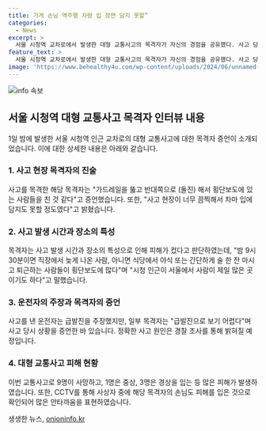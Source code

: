 ```yaml
---
title: 가게 손님 역주행 차량 입 장면 담지 못할”
categories:
  - News
excerpt: >
  서울 시청역 교차로에서 발생한 대형 교통사고의 목격자가 자신의 경험을 공유했다. 사고 당시 현장에서 놀랍고 충격적인 장면을 목격했던 ㄱ씨는 참혹한 장면을 목격했다며 당시 상황을 상세히 전했다. 특히, 해당 지역이 밤 늦게까지 사람들로 붐볐던 점과 CCTV를 통해 피해자 중에 손님이 있었을 가능성에 대해 언급했다. 사고 원인과 상황에 대한 추가 조사가 진행 중이며, 피해 규모 또한 확인 중이다.
feature_text: >
  서울 시청역 교차로에서 발생한 대형 교통사고의 목격자가 자신의 경험을 공유했다. 사고 당시 현장에서 놀랍고 충격적인 장면을 목격했던 ㄱ씨는 참혹한 장면을 목격했다며 당시 상황을 상세히 전했다. 특히, 해당 지역이 밤 늦게까지 사람들로 붐볐던 점과 CCTV를 통해 피해자 중에 손님이 있었을 가능성에 대해 언급했다. 사고 원인과 상황에 대한 추가 조사가 진행 중이며, 피해 규모 또한 확인 중이다.
image: 'https://www.behealthy4u.com/wp-content/uploads/2024/06/unnamed-file.png'
---
```


<p><img src="https://www.behealthy4u.com/wp-content/uploads/2024/06/unnamed-file.png" alt="info 속보" /></p>

<h2 data-ke-size="size26">서울 시청역 대형 교통사고 목격자 인터뷰 내용</h2>

<p data-ke-size="size16">1일 밤에 발생한 서울 시청역 인근 교차로의 대형 교통사고에 대한 목격자 증언이 소개되었습니다. 이에 대한 상세한 내용은 아래와 같습니다.</p>

<h3>1. 사고 현장 목격자의 진술</h3>

<p data-ke-size="size16">사고를 목격한 해당 목격자는 "가드레일을 뚫고 반대쪽으로 (돌진) 해서 횡단보도에 있는 사람들을 친 것 같다"고 증언했습니다. 또한, "사고 현장이 너무 끔찍해서 차마 입에 담지도 못할 정도였다"고 밝혔습니다.</p>

<h3>2. 사고 발생 시간과 장소의 특성</h3>

<p data-ke-size="size16">목격자는 사고 발생 시간과 장소의 특성으로 인해 피해가 컸다고 판단하였는데, "밤 9시30분이면 직장에서 늦게 나온 사람, 아니면 식당에서 야식 또는 간단하게 술 한 잔 마시고 퇴근하는 사람들이 횡단보도에 많다"며 "시청 인근이 서울에서 사람이 제일 많은 곳이기도 하다"고 말했습니다.</p>

<h3>3. 운전자의 주장과 목격자의 증언</h3>

<p data-ke-size="size16">사고를 낸 운전자는 급발진을 주장했지만, 일부 목격자는 "급발진으로 보기 어렵다"며 사고 당시 상황을 증언한 바 있습니다. 정확한 사고 원인은 경찰 조사를 통해 밝혀질 예정입니다.</p>

<h3>4. 대형 교통사고 피해 현황</h3>

<p data-ke-size="size16">이번 교통사고로 9명이 사망하고, 1명은 중상, 3명은 경상을 입는 등 많은 피해가 발생하였습니다. 또한, CCTV를 통해 사상자 중에 해당 목격자의 손님도 피해를 입은 것으로 확인되어 많은 안타까움을 표현하였습니다.</p>
생생한 뉴스, <a href="https://onioninfo.kr" rel="dofollow">onioninfo.kr</a>


